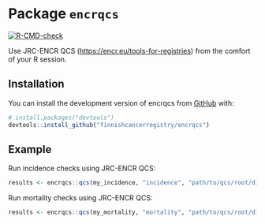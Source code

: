 
<!-- generated by R package codedoc; do not modify! -->

# Package `encrqcs`



<!-- generated by R package codedoc; do not modify! -->

<!-- badges: start -->

[![R-CMD-check](https://github.com/finnishcancerregistry/encrqcs/workflows/R-CMD-check/badge.svg)](https://github.com/finnishcancerregistry/encrqcs/actions)

<!-- badges: end -->

Use JRC-ENCR QCS (https://encr.eu/tools-for-registries) from the
comfort of your R session.

## Installation

You can install the development version of encrqcs from [GitHub](https://github.com/) with:

``` r
# install.packages("devtools")
devtools::install_github("finnishcancerregistry/encrqcs")
```

## Example

Run incidence checks using JRC-ENCR QCS:

``` r
results <- encrqcs::qcs(my_incidence, "incidence", "path/to/qcs/root/dir/")
```

Run mortality checks using JRC-ENCR QCS:

``` r
results <- encrqcs::qcs(my_mortality, "mortality", "path/to/qcs/root/dir/")
```



